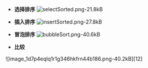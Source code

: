 

- **选择排序**
![selectSorted.png-21.8kB][1]

- **插入排序**
![insertSorted.png-27.8kB][2]

- **冒泡排序**
![bubbleSort.png-40.6kB][3]

- **比较**

![image_1d7p4eqlq1r1g346hkfrn44b186.png-40.2kB][12]

  [1]: http://static.zybuluo.com/HelloDatoo/rd9o7gv31foyt4i4a20css4z/selectSorted.png
  [2]: http://static.zybuluo.com/HelloDatoo/xxpg4nenqbvi1gb1vkq9wmc7/insertSorted.png
  [3]: http://static.zybuluo.com/HelloDatoo/7czliwgmjtquq1btn1qj7xt8/bubbleSort.png
  [20]: http://static.zybuluo.com/HelloDatoo/kukfblxgrklrt4hzxqelwyi9/image_1d7oqj5uq83uvbqjqsp0d18ba65.png
